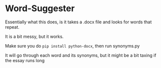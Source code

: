# Word-Suggester

Essentially what this does, is it takes a .docx file and looks for words that repeat.

It is a bit messy, but it works.

Make sure you do `pip install python-docx`, then run synonyms.py

It will go through each word and its synonyms, but it might be a bit taxing if the essay runs long
